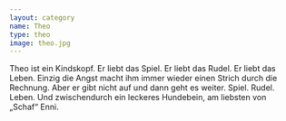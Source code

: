 ```yaml
---
layout: category
name: Theo
type: theo
image: theo.jpg
---
```


Theo ist ein Kindskopf. Er liebt das Spiel. Er liebt das Rudel. Er liebt das Leben. Einzig die Angst macht ihm immer wieder einen Strich durch die Rechnung. Aber er gibt nicht auf und dann geht es weiter. Spiel. Rudel. Leben. Und zwischendurch ein leckeres Hundebein, am liebsten von „Schaf“ Enni.